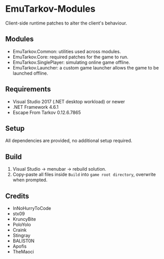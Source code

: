 # EmuTarkov-Modules
Client-side runtime patches to alter the client's behaviour.

## Modules
- EmuTarkov.Common: utilities used across modules.
- EmuTarkov.Core: required patches for the game to run.
- EmuTarkov.SinglePlayer: simulating online game offline.
- EmuTarkov.Launcher: a custom game launcher allows the game to be launched offline.

## Requirements
- Visual Studio 2017 (.NET desktop workload) or newer
- .NET Framework 4.6.1
- Escape From Tarkov 0.12.6.7865

## Setup
All dependencies are provided, no additional setup required.

## Build
1. Visual Studio -> menubar -> rebuild solution.
2. Copy-paste all files inside `Build` into `game root directory`, overwrite when prompted.

## Credits
- InNoHurryToCode
- stx09
- KruncyBite
- PoloYolo
- Craink
- Stingray
- BALIST0N
- Apofis
- TheMaoci